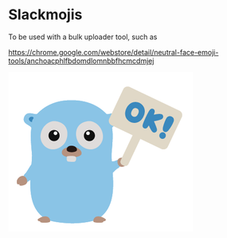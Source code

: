 # Slackmojis

To be used with a bulk uploader tool, such as 

https://chrome.google.com/webstore/detail/neutral-face-emoji-tools/anchoacphlfbdomdlomnbbfhcmcdmjej

![Gopha-OK](./gopha/gopha-ok.png "Gopha-OK")
